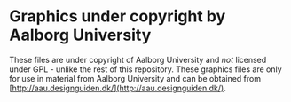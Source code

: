 # Graphics under copyright by Aalborg University

These files are under copyright of Aalborg University and *not*
licensed under GPL - unlike the rest of this repository. These
graphics files are only for use in material from Aalborg University
and can be obtained from
[http://aau.designguiden.dk/](http://aau.designguiden.dk/).
